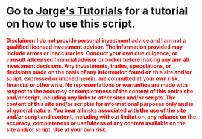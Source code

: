 # Go to [Jorge's Tutorials](https://jorgestutorials.com/blockchainscanner.html) for a tutorial on how to use this script.

<b style='color:red;'> Disclaimer: I do not provide personal investment advice and I am not a qualified licensed investment advisor. The information provided may include errors or inaccuracies. Conduct your own due diligence, or consult a licensed financial advisor or broker before making any and all investment decisions. Any investments, trades, speculations, or decisions made on the basis of any information found on this site and/or script, expressed or implied herein, are committed at your own risk, financial or otherwise. No representations or warranties are made with respect to the accuracy or completeness of the content of this entire site and/or script, including any links to other sites and/or scripts. The content of this site and/or script is for informational purposes only and is of general nature. You bear all risks associated with the use of the site and/or script and content, including without limitation, any reliance on the accuracy, completeness or usefulness of any content available on the site and/or script. Use at your own risk.</b>
